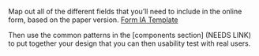 Map out all of the different fields that you’ll need to include in the online form, based on the paper version. [Form IA Template](https://docs.google.com/spreadsheets/d/1AwLPJF25vvtyb1CW17DmAtolFxl6N08MLwhZbHbAG54/edit?usp=sharing)

Then use the common patterns in the [components section] (NEEDS LINK) to put together your design that you can then usability test with real users.
